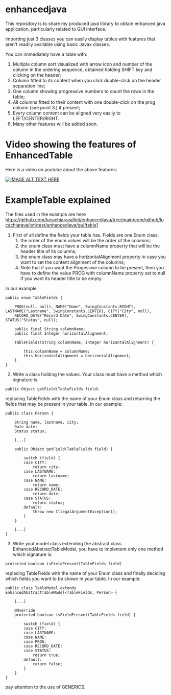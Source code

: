 # enhancedjava
This repository is to share my produced java library to obtain enhanced java application, particularly related to GUI interface.

Importing just 3 classes you can easily display tables with features that aren't readily available using basic Javax classes.

You can immediately have a table with:
1. Multiple column sort visualized with arrow icon and number of the column in the ordering sequence, obtained holding SHIFT key and clicking on the header;
2. Column fitted to its content when you click double-click on the header separation line;
3. One column showing progressive numbers to count the rows in the table;
4. All columns fitted to their content with one double-click on the prog column (see point 3.) if present;
5. Every column content can be aligned very easily to LEFT/CENTER/RIGHT.
6. Many other features will be added soon.

# Video showing the features of EnhancedTable
Here is a video on youtube about the above features:

[![IMAGE ALT TEXT HERE](https://img.youtube.com/vi/lX15lL8aTiw/0.jpg)](https://www.youtube.com/watch?v=lX15lL8aTiw)

# ExampleTable explained
The files used in the example are here https://github.com/lucachiaravalloti/enhancedjava/tree/main/com/github/lucachiaravalloti/test/enhancedjava/gui/table1

1. First of all define the fields your table has. Fields are one Enum class:
   1. the order of the enum values will be the order of the columns;
   2. the enum class must have a columnName property that will be the header title of its columns;
   3. the enum class may have a horizontalAlignment property in case you want to set the content alignment of the columns;
   4. Note that if you want the Progessive column to be present, then you have to define the value PROG with columnName property set to null if you want its header title to be empty.
  
In our example:
```
public enum TableFields {

	PROG(null, null), NAME("Name", SwingConstants.RIGHT), LASTNAME("Lastname", SwingConstants.CENTER), CITY("City", null),
	RECORD_DATE("Record Date", SwingConstants.CENTER), STATUS("Status", null);

	public final String columnName;
	public final Integer horizontalAlignment;

	TableFields(String columnName, Integer horizontalAlignment) {

		this.columnName = columnName;
		this.horizontalAlignment = horizontalAlignment;
	}
}
```
2. Write a class holding the values. Your class must have a method which signature is
```
public Object getField(TableFields field)
```
replacing TableFields with the name of your Enum class and returning the fields that may be present in your table. In our example:
```
public class Person {

	String name, lastname, city;
	Date date;
	Status status;

	[...]

	public Object getField(TableFields field) {

		switch (field) {
		case CITY:
			return city;
		case LASTNAME:
			return lastname;
		case NAME:
			return name;
		case RECORD_DATE:
			return date;
		case STATUS:
			return status;
		default:
			throw new IllegalArgumentException();
		}
	}

	[...]
}
```
3. Write yout model class extending the abstract class EnhancedAbstractTableModel, you have to implement only one method which signature is:
```
protected boolean isFieldPresent(TableFields field)
```
replacing TableFields with the name of your Enum class and finally deciding which fields you want to be shown in your table. In our example:
```
public class TableModel extends EnhancedAbstractTableModel<TableFields, Person> {

	[...]

	@Override
	protected boolean isFieldPresent(TableFields field) {

		switch (field) {
		case CITY:
		case LASTNAME:
		case NAME:
		case PROG:
		case RECORD_DATE:
		case STATUS:
			return true;
		default:
			return false;
		}
	}
}
```
pay attention to the use of GENERICS.
